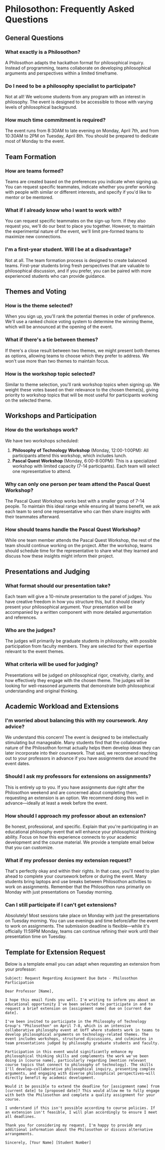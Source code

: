 # Philosothon: Frequently Asked Questions

## General Questions

### What exactly is a Philosothon?
A Philosothon adapts the hackathon format for philosophical inquiry. Instead of programming, teams collaborate on developing philosophical arguments and perspectives within a limited timeframe.

### Do I need to be a philosophy specialist to participate?
Not at all! We welcome students from any program with an interest in philosophy. The event is designed to be accessible to those with varying levels of philosophical background.

### How much time commitment is required?
The event runs from 8:30AM to late evening on Monday, April 7th, and from 10:30AM to 2PM on Tuesday, April 8th. You should be prepared to dedicate most of Monday to the event.

## Team Formation

### How are teams formed?
Teams are created based on the preferences you indicate when signing up. You can request specific teammates, indicate whether you prefer working with people with similar or different interests, and specify if you'd like to mentor or be mentored.

### What if I already know who I want to work with?
You can request specific teammates on the sign-up form. If they also request you, we'll do our best to place you together. However, to maintain the experimental nature of the event, we'll limit pre-formed teams to maximize new connections.

### I'm a first-year student. Will I be at a disadvantage?
Not at all. The team formation process is designed to create balanced teams. First-year students bring fresh perspectives that are valuable to philosophical discussion, and if you prefer, you can be paired with more experienced students who can provide guidance.

## Themes and Voting

### How is the theme selected?
When you sign up, you'll rank the potential themes in order of preference. We'll use a ranked choice voting system to determine the winning theme, which will be announced at the opening of the event.

### What if there's a tie between themes?
If there's a close result between two themes, we might present both themes as options, allowing teams to choose which they prefer to address. We won't use more than two themes to maintain focus.

### How is the workshop topic selected?
Similar to theme selection, you'll rank workshop topics when signing up. We weight these votes based on their relevance to the chosen theme(s), giving priority to workshop topics that will be most useful for participants working on the selected theme.

## Workshops and Participation

### How do the workshops work?
We have two workshops scheduled:
1. **Philosophy of Technology Workshop** (Monday, 12:00-1:00PM): All participants attend this workshop, which includes lunch.
2. **Pascal Quest Workshop** (Monday, 6:00-8:00PM): This is a specialized workshop with limited capacity (7-14 participants). Each team will select one representative to attend.

### Why can only one person per team attend the Pascal Quest Workshop?
The Pascal Quest Workshop works best with a smaller group of 7-14 people. To maintain this ideal range while ensuring all teams benefit, we ask each team to send one representative who can then share insights with their teammates afterward.

### How should teams handle the Pascal Quest Workshop?
While one team member attends the Pascal Quest Workshop, the rest of the team should continue working on the project. After the workshop, teams should schedule time for the representative to share what they learned and discuss how these insights might inform their project.

## Presentations and Judging

### What format should our presentation take?
Each team will give a 10-minute presentation to the panel of judges. You have creative freedom in how you structure this, but it should clearly present your philosophical argument. Your presentation will be accompanied by a written component with more detailed argumentation and references.

### Who are the judges?
The judges will primarily be graduate students in philosophy, with possible participation from faculty members. They are selected for their expertise relevant to the event themes.

### What criteria will be used for judging?
Presentations will be judged on philosophical rigor, creativity, clarity, and how effectively they engage with the chosen theme. The judges will be looking for well-reasoned arguments that demonstrate both philosophical understanding and original thinking.

## Academic Workload and Extensions

### I'm worried about balancing this with my coursework. Any advice?
We understand this concern! The event is designed to be intellectually stimulating but manageable. Many students find that the collaborative nature of the Philosothon format actually helps them develop ideas they can later incorporate into their coursework. That said, we recommend reaching out to your professors in advance if you have assignments due around the event dates.

### Should I ask my professors for extensions on assignments?
This is entirely up to you. If you have assignments due right after the Philosothon weekend and are concerned about completing them, requesting an extension is an option. We recommend doing this well in advance—ideally at least a week before the event.

### How should I approach my professor about an extension?
Be honest, professional, and specific. Explain that you're participating in an educational philosophy event that will enhance your philosophical thinking ability. Focus on how this experience connects to your academic development and the course material. We provide a template email below that you can customize.

### What if my professor denies my extension request?
That's perfectly okay and within their rights. In that case, you'll need to plan ahead to complete your coursework before or during the event. Many students bring laptops and use breaks between Philosothon activities to work on assignments. Remember that the Philosothon runs primarily on Monday with just presentations on Tuesday morning.

### Can I still participate if I can't get extensions?
Absolutely! Most sessions take place on Monday with just the presentations on Tuesday morning. You can use evenings and time before/after the event to work on assignments. The submission deadline is flexible—while it's officially 11:59PM Monday, teams can continue refining their work until their presentation time on Tuesday.

## Template for Extension Request

Below is a template email you can adapt when requesting an extension from your professor:

```
Subject: Request Regarding Assignment Due Date - Philosothon Participation

Dear Professor [Name],

I hope this email finds you well. I'm writing to inform you about an educational opportunity I've been selected to participate in and to request a brief extension on [assignment name] due on [current due date].

I've been invited to participate in the Philosophy of Technology Group's "Philosothon" on April 7-8, which is an intensive collaborative philosophy event at UofT where students work in teams to develop philosophical arguments on technology-related themes. The event includes workshops, structured discussions, and culminates in team presentations judged by philosophy graduate students and faculty.

Participation in this event would significantly enhance my philosophical thinking skills and complements the work we've been doing in [course name], particularly regarding [mention relevant course topics that connect to philosophy of technology]. The skills I'll develop—collaborative philosophical inquiry, presenting complex arguments, and engaging with diverse philosophical perspectives—will directly benefit my academic development.

Would it be possible to extend the deadline for [assignment name] from [current date] to [proposed date]? This would allow me to fully engage with both the Philosothon and complete a quality assignment for your course.

I understand if this isn't possible according to course policies. If an extension isn't feasible, I will plan accordingly to ensure I meet all deadlines.

Thank you for considering my request. I'm happy to provide any additional information about the Philosothon or discuss alternative arrangements.

Sincerely, [Your Name] [Student Number]
```